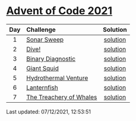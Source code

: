 [Advent of Code 2021](https://adventofcode.com/2021)
==========

| Day | Challenge | Solution |
|:---:|:---|:---:|
| 1 | [Sonar Sweep](https://adventofcode.com/2021/day/1) | [solution](./day01/day1.py) |
| 2 | [Dive!](https://adventofcode.com/2021/day/2) | [solution](./day02/day2.py) |
| 3 | [Binary Diagnostic](https://adventofcode.com/2021/day/3) | [solution](./day03/day3.py) |
| 4 | [Giant Squid](https://adventofcode.com/2021/day/4) | [solution](./day04/day4.py) |
| 5 | [Hydrothermal Venture](https://adventofcode.com/2021/day/5) | [solution](./day05/day5.py) |
| 6 | [Lanternfish](https://adventofcode.com/2021/day/6) | [solution](./day06/day6.py) |
| 7 | [The Treachery of Whales](https://adventofcode.com/2021/day/7) | [solution](./day07/day7.py) |

Last updated: 07/12/2021, 12:53:51